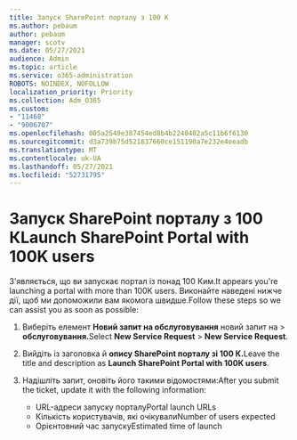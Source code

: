 ```yaml
---
title: Запуск SharePoint порталу з 100 К
ms.author: pebaum
author: pebaum
manager: scotv
ms.date: 05/27/2021
audience: Admin
ms.topic: article
ms.service: o365-administration
ROBOTS: NOINDEX, NOFOLLOW
localization_priority: Priority
ms.collection: Adm_O365
ms.custom:
- "11468"
- "9006707"
ms.openlocfilehash: 005a2549e387454ed8b4b2240402a5c11b6f6130
ms.sourcegitcommit: d3a739b75d521837660ce151190a7e232e4eeadb
ms.translationtype: MT
ms.contentlocale: uk-UA
ms.lasthandoff: 05/27/2021
ms.locfileid: "52731795"
---
```

# <a name="launch-sharepoint-portal-with-100k-users"></a><span data-ttu-id="5ba85-102">Запуск SharePoint порталу з 100 К</span><span class="sxs-lookup"><span data-stu-id="5ba85-102">Launch SharePoint Portal with 100K users</span></span>

<span data-ttu-id="5ba85-103">З'являється, що ви запускає портал із понад 100 Ким.</span><span class="sxs-lookup"><span data-stu-id="5ba85-103">It appears you're launching a portal with more than 100K users.</span></span> <span data-ttu-id="5ba85-104">Виконайте наведені нижче дії, щоб ми допоможили вам якомога швидше.</span><span class="sxs-lookup"><span data-stu-id="5ba85-104">Follow these steps so we can assist you as soon as possible:</span></span>

1. <span data-ttu-id="5ba85-105">Виберіть елемент **Новий запит на обслуговування** новий запит на  >  **обслуговування.**</span><span class="sxs-lookup"><span data-stu-id="5ba85-105">Select **New Service Request** > **New Service Request**.</span></span>

1. <span data-ttu-id="5ba85-106">Вийдіть із заголовка й **опису SharePoint порталу зі 100 К.**</span><span class="sxs-lookup"><span data-stu-id="5ba85-106">Leave the title and description as **Launch SharePoint Portal with 100K users**.</span></span>

1. <span data-ttu-id="5ba85-107">Надішліть запит, оновіть його такими відомостями:</span><span class="sxs-lookup"><span data-stu-id="5ba85-107">After you submit the ticket, update it with the following information:</span></span>

    - <span data-ttu-id="5ba85-108">URL-адреси запуску порталу</span><span class="sxs-lookup"><span data-stu-id="5ba85-108">Portal launch URLs</span></span> 
    - <span data-ttu-id="5ba85-109">Кількість користувачів, які очікували</span><span class="sxs-lookup"><span data-stu-id="5ba85-109">Number of users expected</span></span> 
    - <span data-ttu-id="5ba85-110">Орієнтовний час запуску</span><span class="sxs-lookup"><span data-stu-id="5ba85-110">Estimated time of launch</span></span> 
